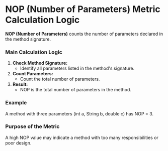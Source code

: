 # NOP (Number of Parameters) Metric Calculation Logic

**NOP (Number of Parameters)** counts the number of parameters declared in the method signature.

### Main Calculation Logic

1. **Check Method Signature:**
   - Identify all parameters listed in the method's signature.
2. **Count Parameters:**
   - Count the total number of parameters.
3. **Result:**
   - NOP is the total number of parameters in the method.

### Example
A method with three parameters (int a, String b, double c) has NOP = 3.

### Purpose of the Metric
A high NOP value may indicate a method with too many responsibilities or poor design.
